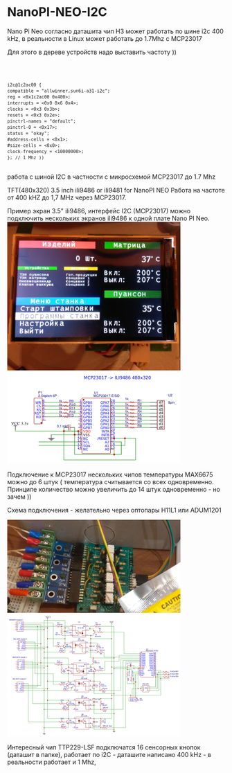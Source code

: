 # NanoPI-NEO-I2C
Nano Pi Neo согласно даташита чип H3  может работать по шине
i2c 400 kHz, в реальности в Linux может работать до 1.7Mhz c MCP23017

Для этого в дереве устройств надо выставить частоту ))

<code>
	
	i2c@1c2ac00 {	
	compatible = "allwinner,sun6i-a31-i2c";
	reg = <0x1c2ac00 0x400>;
	interrupts = <0x0 0x6 0x4>;
	clocks = <0x3 0x3b>;
	resets = <0x3 0x2e>;
	pinctrl-names = "default";
	pinctrl-0 = <0x17>;
	status = "okay";
	#address-cells = <0x1>;
	#size-cells = <0x0>;
	clock-frequency = <10000000>;
	}; // 1 Mhz ))
	
</code>
работа с шиной I2C в частности с микросхемой MCP23017  до 1.7 Mhz

TFT(480x320) 3.5 inch ili9486 or ili9481  for NanoPI NEO
Работа на частоте от 400 kHZ до 1,7 MHz через MCP23017.

Пример экран 3.5" ili9486, интерфейс I2C (MCP23017) можно подключить нескольких экранов ili9486
к одной плате Nano PI Neo.
<img src="/Datasheet/examplePanel_i2c_3_5_ili9486_small.jpg" width=400 >
<img src="/tft_i2c/Schematic_MCP23017-ili9486_Sheet-1_20190113144251.png" width=400 >


Подключение к MCP23017 нескольких чипов температуры MAX6675 можно до 6 штук (
температура считывается со всех одновременно.
Принципе количество можно увеличить до 14 штук одновременно - но зачем ))

Схема подключения - желательно через оптопары H11L1 или ADUM1201  

<img src="/Datasheet/example_i2c_MAX6675_4pcs_small.jpg" width=400 >
<img src="/thermo_i2c/Schematic_optoisilator_Sheet-1_20190113143345.png" width=400 >

Интересный чип TTP229-LSF  подключатся 16 сенсорных кнопок (даташит в папке), 
работает по i2C - даташите написано 400 kHz - в реальности работает и 1 Mhz,
